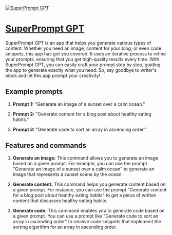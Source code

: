 [![SuperPrompt GPT](https://files.oaiusercontent.com/file-wXOL0EoCb9mrkDGmjkCSVK0T?se=2123-10-17T03%3A36%3A11Z&sp=r&sv=2021-08-06&sr=b&rscc=max-age%3D31536000%2C%20immutable&rscd=attachment%3B%20filename%3D862644ed-f944-4210-a5d3-4e3e93766c3b.png&sig=GwwIV%2B6MBIEyI9rJoyc5CGXhLMdta4uUQb%2BH0vmRBPc%3D)](https://chat.openai.com/g/g-jITCRsdBk-superprompt-gpt)

# [SuperPrompt GPT](https://chat.openai.com/g/g-jITCRsdBk-superprompt-gpt)

SuperPrompt GPT is an app that helps you generate various types of content. Whether you need an image, content for your blog, or even code snippets, this app has got you covered. It uses an iterative process to refine your prompts, ensuring that you get high-quality results every time. With SuperPrompt GPT, you can easily craft your prompt step by step, guiding the app to generate exactly what you need. So, say goodbye to writer's block and let this app prompt your creativity!

## Example prompts

1. **Prompt 1:** "Generate an image of a sunset over a calm ocean."

2. **Prompt 2:** "Generate content for a blog post about healthy eating habits."

3. **Prompt 3:** "Generate code to sort an array in ascending order."

## Features and commands

1. **Generate an image:** This command allows you to generate an image based on a given prompt. For example, you can use the prompt "Generate an image of a sunset over a calm ocean" to generate an image that represents a sunset scene by the ocean.

2. **Generate content:** This command helps you generate content based on a given prompt. For instance, you can use the prompt "Generate content for a blog post about healthy eating habits" to get a piece of written content that discusses healthy eating habits.

3. **Generate code:** This command enables you to generate code based on a given prompt. You can use a prompt like "Generate code to sort an array in ascending order" to receive code snippets that implement the sorting algorithm for an array in ascending order.